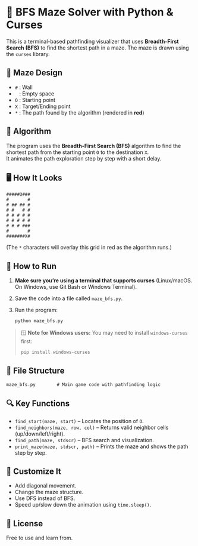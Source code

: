 # 🧭 BFS Maze Solver with Python & Curses

This is a terminal-based pathfinding visualizer that uses **Breadth-First Search (BFS)** to find the shortest path in a maze. The maze is drawn using the `curses` library.

## 🧱 Maze Design

- `#` : Wall  
- ` ` : Empty space  
- `O` : Starting point  
- `X` : Target/Ending point  
- `*` : The path found by the algorithm (rendered in **red**)

## 🧠 Algorithm

The program uses the **Breadth-First Search (BFS)** algorithm to find the shortest path from the starting point `O` to the destination `X`.  
It animates the path exploration step by step with a short delay.

## 🖥 How It Looks

```text
#####O###
#       #
# ## ## #
# #   # #
# # # # #
# # # # #
# # # ###
#       #
#######X#
```

(The `*` characters will overlay this grid in red as the algorithm runs.)

## 🐍 How to Run

1. **Make sure you’re using a terminal that supports curses** (Linux/macOS. On Windows, use Git Bash or Windows Terminal).  
2. Save the code into a file called `maze_bfs.py`.  
3. Run the program:

   ```bash
   python maze_bfs.py
   ```

> 🪟 **Note for Windows users:** You may need to install `windows-curses` first:  
> ```bash
> pip install windows-curses
> ```

## 📁 File Structure

```
maze_bfs.py        # Main game code with pathfinding logic
```

## 🔍 Key Functions

- `find_start(maze, start)` – Locates the position of `O`.  
- `find_neighbors(maze, row, col)` – Returns valid neighbor cells (up/down/left/right).  
- `find_path(maze, stdscr)` – BFS search and visualization.  
- `print_maze(maze, stdscr, path)` – Prints the maze and shows the path step by step.

## 🧪 Customize It

- Add diagonal movement.  
- Change the maze structure.  
- Use DFS instead of BFS.  
- Speed up/slow down the animation using `time.sleep()`.

## 📜 License

Free to use and learn from.

